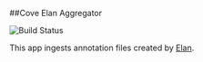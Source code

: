 ##Cove Elan Aggregator

![Build Status](https://secure.travis-ci.org/icl/cove_elan.png)

This app ingests annotation files created by [Elan](http://www.lat-mpi.eu/tools/elan/).
